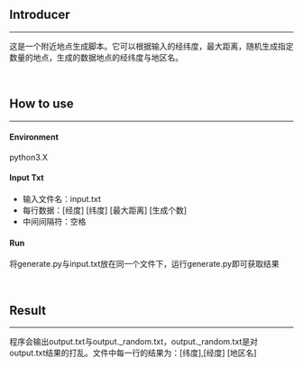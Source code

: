 ## Introducer
***
这是一个附近地点生成脚本。它可以根据输入的经纬度，最大距离，随机生成指定数量的地点，生成的数据地点的经纬度与地区名。

<br/>

## How to use
***
#### Environment
python3.X

#### Input Txt
- 输入文件名：input.txt
- 每行数据：[经度] [纬度] [最大距离] [生成个数]
- 中间间隔符：空格

#### Run
将generate.py与input.txt放在同一个文件下，运行generate.py即可获取结果

<br/>

## Result
***
程序会输出output.txt与output.\_random.txt，output.\_random.txt是对output.txt结果的打乱。文件中每一行的结果为：[纬度],[经度] [地区名]
